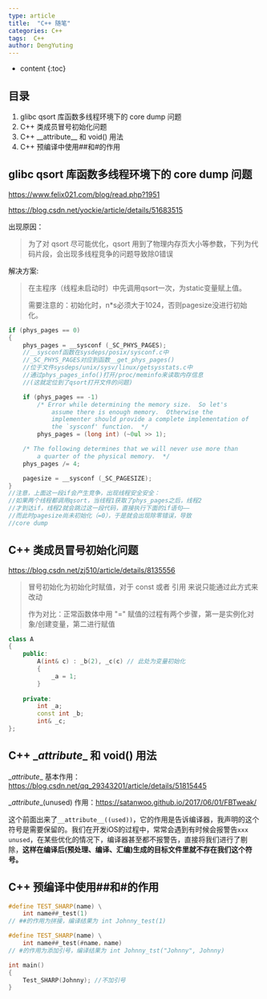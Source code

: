 ```yaml
---
type: article
title:  "C++ 随笔"
categories: C++
tags:  C++  
author: DengYuting
---
```

* content
{:toc}

## 目录  
1. glibc qsort 库函数多线程环境下的 core dump 问题
2. C++ 类成员冒号初始化问题
3. C++ \_\_attribute\_\_ 和 void() 用法
4. C++ 预编译中使用##和#的作用





## glibc qsort 库函数多线程环境下的 core dump 问题

https://www.felix021.com/blog/read.php?1951

https://blog.csdn.net/yockie/article/details/51683515

出现原因：

> 为了对 qsort 尽可能优化，qsort 用到了物理内存页大小等参数，下列为代码片段，会出现多线程竞争的问题导致除0错误

解决方案:

> 在主程序（线程未启动时）中先调用qsort一次，为static变量赋上值。
>
> 需要注意的：初始化时，n*s必须大于1024，否则pagesize没进行初始化。

```c++
if (phys_pages == 0)
{
    phys_pages = __sysconf (_SC_PHYS_PAGES);
    //__sysconf函数在sysdeps/posix/sysconf.c中
    //_SC_PHYS_PAGES对应到函数__get_phys_pages()
    //位于文件sysdeps/unix/sysv/linux/getsysstats.c中
    //通过phys_pages_info()打开/proc/meminfo来读取内存信息
    //(这就定位到了qsort打开文件的问题)

    if (phys_pages == -1)
        /* Error while determining the memory size.  So let's
            assume there is enough memory.  Otherwise the
            implementer should provide a complete implementation of
            the `sysconf' function.  */
        phys_pages = (long int) (~0ul >> 1);

    /* The following determines that we will never use more than
        a quarter of the physical memory.  */
    phys_pages /= 4;

    pagesize = __sysconf (_SC_PAGESIZE);
}
//注意，上面这一段if会产生竞争，出现线程安全安全：
//如果两个线程都调用qsort，当线程1获取了phys_pages之后，线程2
//才到达if，线程2就会跳过这一段代码，直接执行下面的if语句——
//而此时pagesize尚未初始化（=0），于是就会出现除零错误，导致
//core dump
```





## C++ 类成员冒号初始化问题

https://blog.csdn.net/zj510/article/details/8135556

> 冒号初始化为初始化时赋值，对于 const 或者 引用 来说只能通过此方式来改动
>
> 作为对比：正常函数体中用 "=" 赋值的过程有两个步骤，第一是实例化对象/创建变量，第二进行赋值

```c++
class A
{
    public:
        A(int& c) : _b(2), _c(c) // 此处为变量初始化
        {
            _a = 1;
        }
    
    private:
        int _a;
        const int _b;
        int& _c;
};
```



## C++ \__attribute__  和 void() 用法

\__attribute__ 基本作用：https://blog.csdn.net/qq_29343201/article/details/51815445

\__attribute__(unused) 作用：https://satanwoo.github.io/2017/06/01/FBTweak/

这个前面出来了`__attribute__((used))`，它的作用是告诉编译器，我声明的这个符号是需要保留的。我们在开发iOS的过程中，常常会遇到有时候会报警告`xxx unused`，在某些优化的情况下，编译器甚至都不报警告，直接将我们进行了剔除，**这样在编译后(预处理、编译、汇编)生成的目标文件里就不存在我们这个符号。**



## C++ 预编译中使用##和#的作用

```c++
#define TEST_SHARP(name) \
    int name##_test(1)
// ##的作用为拼接，编译结果为 int Johnny_test(1)

#define TEST_SHARP(name) \
    int name##_test(#name，name)
// #的作用为添加引号，编译结果为 int Johnny_tst("Johnny", Johnny)

int main()
{
    Test_SHARP(Johnny); //不加引号
}
```


